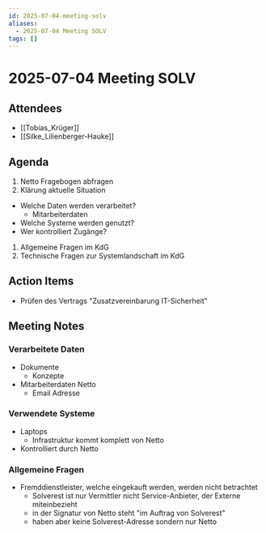 ```yaml
---
id: 2025-07-04-meeting-solv
aliases:
  - 2025-07-04 Meeting SOLV
tags: []
---
```


# 2025-07-04 Meeting SOLV

## Attendees

- [[Tobias_Krüger]]
- [[Silke_Lilienberger-Hauke]]

## Agenda

1. Netto Fragebogen abfragen
2. Klärung aktuelle Situation

- Welche Daten werden verarbeitet?
  - Mitarbeiterdaten
- Welche Systeme werden genutzt?
- Wer kontrolliert Zugänge?

1. Allgemeine Fragen im KdG
2. Technische Fragen zur Systemlandschaft im KdG

## Action Items

- Prüfen des Vertrags "Zusatzvereinbarung IT-Sicherheit"

## Meeting Notes

### Verarbeitete Daten

- Dokumente
  - Konzepte
- Mitarbeiterdaten Netto
  - Email Adresse

### Verwendete Systeme

- Laptops
  - Infrastruktur kommt komplett von Netto
- Kontrolliert durch Netto

### Allgemeine Fragen

- Fremddienstleister, welche eingekauft werden, werden nicht betrachtet
  - Solverest ist nur Vermittler nicht Service-Anbieter, der Externe miteinbezieht
  - in der Signatur von Netto steht "im Auftrag von Solverest"
  - haben aber keine Solverest-Adresse sondern nur Netto

